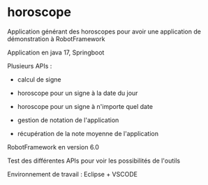 # horoscope
Application générant des horoscopes pour avoir une application de démonstration à RobotFramework

Application en java 17, Springboot

Plusieurs APIs :
  - calcul de signe
  - horoscope pour un signe à la date du jour
  - horoscope pour un signe à n'importe quel date
  
  - gestion de notation de l'application
  - récupération de la note moyenne de l'application
  
  
RobotFramework en version 6.0

  Test des différentes APIs pour voir les possibilités de l'outils
  
  
Environnement de travail : Eclipse + VSCODE
